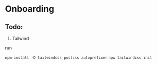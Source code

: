 # Onboarding

## Todo:

1. Tailwind

run

`npm install -D tailwindcss postcss autoprefixer`
`npx tailwindcss init`

